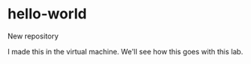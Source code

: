 # hello-world
New repository

I made this in the virtual machine. We'll see how this goes with this lab.
